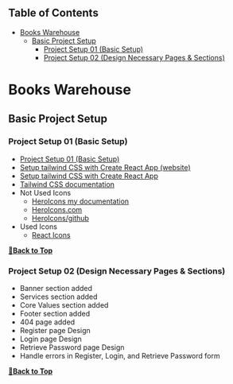 ## Table of Contents

- [Books Warehouse](#books-warehouse)
  - [Basic Project Setup](#basic-project-setup)
    - [Project Setup 01 (Basic Setup)](#project-setup-01-basic-setup)
    - [Project Setup 02 (Design Necessary Pages & Sections)](#project-setup-02-design-necessary-pages--sections)

# Books Warehouse

## Basic Project Setup

### Project Setup 01 (Basic Setup)

- [Project Setup 01 (Basic Setup)](https://github.com/crescentpartha/Red-Onion/blob/main/red-onion/__Steps__.md#project-setup-01-basic-setup)
- [Setup tailwind CSS with Create React App (website)](https://tailwindcss.com/docs/guides/create-react-app)
- [Setup tailwind CSS with Create React App](https://github.com/crescentpartha/projectsHero/blob/main/milestone-module/milestone09/module51-reactBootstrap-tailwindCSS-axios-rechart/01react-with-botstrap-and-tailwind.md#513-setup-tailwind-css-with-create-react-app)
- [Tailwind CSS documentation](https://tailwindcss.com/docs/utility-first)
- Not Used Icons
  - [HeroIcons my documentation](https://github.com/crescentpartha/projectsHero/blob/main/milestone-module/milestone09/module51-reactBootstrap-tailwindCSS-axios-rechart/01react-with-botstrap-and-tailwind.md#514-responsive-navbar-using-react-and-tailwind)
  - [HeroIcons.com](https://heroicons.com/)
  - [HeroIcons/github](https://github.com/tailwindlabs/heroicons#react)
- Used Icons
  - [React Icons](https://react-icons.github.io/react-icons/)

**[🔼Back to Top](#table-of-contents)**

### Project Setup 02 (Design Necessary Pages & Sections)

- Banner section added
- Services section added
- Core Values section added
- Footer section added
- 404 page added 
- Register page Design
- Login page Design
- Retrieve Password page Design
- Handle errors in Register, Login, and Retrieve Password form

**[🔼Back to Top](#table-of-contents)**
